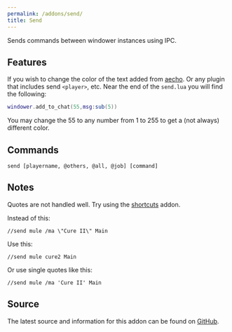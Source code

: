 ```yaml
---
permalink: /addons/send/
title: Send
---
```


Sends commands between windower instances using IPC.

## Features

If you wish to change the color of the text added from [aecho](../aecho/). Or any plugin that includes send `<player>`, etc. Near the end of the `send.lua` you will find the following:

```lua
windower.add_to_chat(55,msg:sub(5))
```

You may change the 55 to any number from 1 to 255 to get a (not always) different color. 

## Commands

```
send [playername, @others, @all, @job] [command]
```

## Notes

Quotes are not handled well.  Try using the [shortcuts](../shortcuts/) addon.

Instead of this:
```
//send mule /ma \"Cure II\" Main
```

Use this:
```
//send mule cure2 Main
```

Or use single quotes like this:
```
//send mule /ma 'Cure II' Main
```

## Source
The latest source and information for this addon can be found on [GitHub](https://github.com/Windower/Lua/tree/live/addons/send).